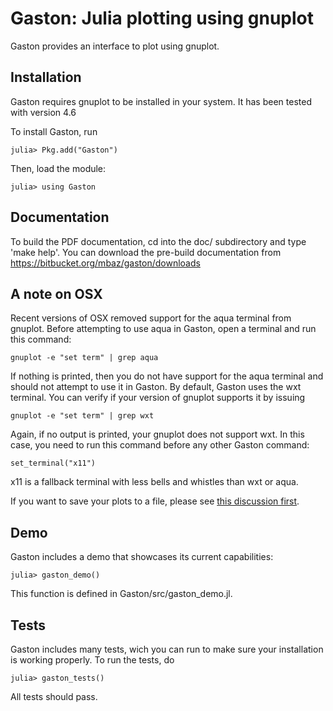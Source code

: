 Gaston: Julia plotting using gnuplot
==================================== 

Gaston provides an interface to plot using gnuplot.

Installation
------------

Gaston requires gnuplot to be installed in your system. It has been tested
with version 4.6

To install Gaston, run

    julia> Pkg.add("Gaston")

Then, load the module:

    julia> using Gaston

Documentation
-------------

To build the PDF documentation, cd into the doc/ subdirectory and type
'make help'. You can download the pre-build documentation from
https://bitbucket.org/mbaz/gaston/downloads

A note on OSX
-------------

Recent versions of OSX removed support for the aqua terminal from gnuplot.
Before attempting to use aqua in Gaston, open a terminal and run this
command:

    gnuplot -e "set term" | grep aqua

If nothing is printed, then you do not have support for the aqua terminal and
should not attempt to use it in Gaston. By default, Gaston uses the wxt
terminal. You can verify if your version of gnuplot supports it by issuing

    gnuplot -e "set term" | grep wxt

Again, if no output is printed, your gnuplot does not support wxt. In this
case, you need to run this command before any other Gaston command:

    set_terminal("x11")

x11 is a fallback terminal with less bells and whistles than wxt or aqua.

If you want to save your plots to a file, please see [this discussion first](https://github.com/mbaz/Gaston.jl/issues/4).

Demo
----

Gaston includes a demo that showcases its current capabilities:

    julia> gaston_demo()

This function is defined in Gaston/src/gaston\_demo.jl.

Tests
-----

Gaston includes many tests, wich you can run to make sure your installation is
working properly. To run the tests, do

    julia> gaston_tests()

All tests should pass.
